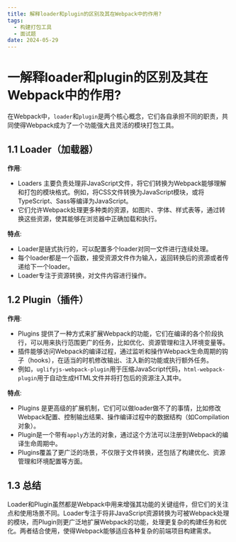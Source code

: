 ```yaml
---
title: 解释loader和plugin的区别及其在Webpack中的作用?
tags:
  - 构建打包工具
  - 面试题
date: 2024-05-29
---
```

# 一解释loader和plugin的区别及其在Webpack中的作用?

在Webpack中，`loader`和`plugin`是两个核心概念，它们各自承担不同的职责，共同使得Webpack成为了一个功能强大且灵活的模块打包工具。

## 1.1 Loader（加载器）

**作用**:

- Loaders 主要负责处理非JavaScript文件，将它们转换为Webpack能够理解和打包的模块格式。例如，将CSS文件转换为JavaScript模块，或将TypeScript、Sass等编译为JavaScript。
- 它们允许Webpack处理更多种类的资源，如图片、字体、样式表等，通过转换这些资源，使其能够在浏览器中正确加载和执行。

**特点**:

- Loader是链式执行的，可以配置多个loader对同一文件进行连续处理。
- 每个loader都是一个函数，接受资源文件作为输入，返回转换后的资源或者传递给下一个loader。
- Loader专注于资源转换，对文件内容进行操作。

## 1.2 Plugin（插件）

**作用**:

- Plugins 提供了一种方式来扩展Webpack的功能，它们在编译的各个阶段执行，可以用来执行范围更广的任务，比如优化、资源管理和注入环境变量等。
- 插件能够访问Webpack的编译过程，通过监听和操作Webpack生命周期的钩子（hooks），在适当的时机修改输出、注入新的功能或执行额外任务。
- 例如，`uglifyjs-webpack-plugin`用于压缩JavaScript代码，`html-webpack-plugin`用于自动生成HTML文件并将打包后的资源注入其中。

**特点**:

- Plugins 是更高级的扩展机制，它们可以做loader做不了的事情，比如修改Webpack配置、控制输出结果、操作编译过程中的数据结构（如Compilation对象）。
- Plugin是一个带有`apply`方法的对象，通过这个方法可以注册到Webpack的编译生命周期中。
- Plugins覆盖了更广泛的场景，不仅限于文件转换，还包括了构建优化、资源管理和环境配置等方面。

## 1.3 总结

Loader和Plugin虽然都是Webpack中用来增强其功能的关键组件，但它们的关注点和使用场景不同。Loader专注于将非JavaScript资源转换为可被Webpack处理的模块，而Plugin则更广泛地扩展Webpack的功能，处理更复杂的构建任务和优化。两者结合使用，使得Webpack能够适应各种复杂的前端项目构建需求。

